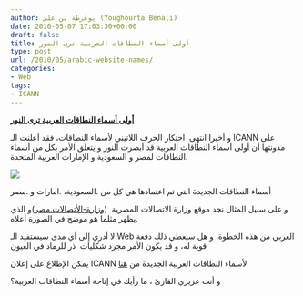 ```yaml
---
author: يوغرطة بن علي (Youghourta Benali)
date: 2010-05-07 17:03:30+00:00
draft: false
title: أولى أسماء النطاقات العربية ترى النور
type: post
url: /2010/05/arabic-website-names/
categories:
- Web
tags:
- ICANN
---
```


[**أولى أسماء النطاقات العربية ترى النور**](https://www.it-scoop.com/2010/05/arabic-website-names/)


و أخيرا انتهى  احتكار الحرف اللاتيني لأسماء النطاقات، فقد أعلنت الـ ICANN على مدونتها أن أولى أسماء النطاقات العربية قد أبصرت النور و يتعلق الأمر بكل من أسماء النطاقات لمصر و السعودية و الإمارات العربية المتحدة.

[![](http://blog.icann.org/wp-content/uploads/2010/05/idn-example-450px.png)
](https://www.it-scoop.com/2010/05/arabic-website-names/)

أسماء النطاقات الجديدة التي تم اعتمادها هي كل من .السعودية، .امارات و .مصر

و على سبيل المثال نجد موقع وزارة الاتصالات المصرية  ([وزارة-الأتصالات.مصر](http://xn----rmckbbajlc6dj7bxne2c.xn--wgbh1c/))و الذي يظهر مثلما هو موضح في الصورة أعلاه.

لا أدري إلى أي مدى سيستفيد الـ Web العربي من هذه الخطوة، و هل سيعطي ذلك دفعة قوية له، و قد يكون الأمر مجرد شكليات  ذر للرماد في العيون

يمكن الإطلاع على إعلان ICANN لأسماء النطاقات العربية الجديدة من [هنا](http://blog.icann.org/2010/05/idn-cctlds/)

و أنت عزيزي القارئ ، ما رأيك في إتاحة أسماء النطاقات العربية؟
